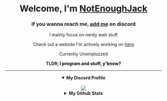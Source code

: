 <h1 align="center"> 
Welcome, I'm <a href="https://compassnetwork.online/">NotEnoughJack</a>
</h1>

<h3 align="center"> if you wanna reach me, <a href="https://discord.com/users/1113732990527348796">add me</a> on discord </h3>


<p align="center">I mainly focus on nerdy web stuff</p>

<p align="center">Check out a website I'm actively working on <a href="https://compassnetwork.online">here</a></p>
<p align="center">Currently Unempluzzed</p>

<p style="font-weight:800;" align="center"> <strong>TLDR;</strong> I program and stuff, y'know? </p>

<hr/>

<details align="center" open>
    <summary><b>My Discord Profile</b></summary>
    <br>
<a href="https://discord.com/users/1113732990527348796">
      <img src="https://lanyard.cnrad.dev/api/1113732990527348796"/>
</a>
</details>

<details align="center">
    <summary><b>My Github Stats</b></summary>
    <br>
      <img src="https://github-readme-stats.vercel.app/api?username=notenoughjack&show_icons=true&theme=gruvbox"/>
     <br>
      <img src="https://github-readme-stats.vercel.app/api/top-langs/?username=notenoughjack&langs_count=6&theme=gruvbox"/>
</details>
